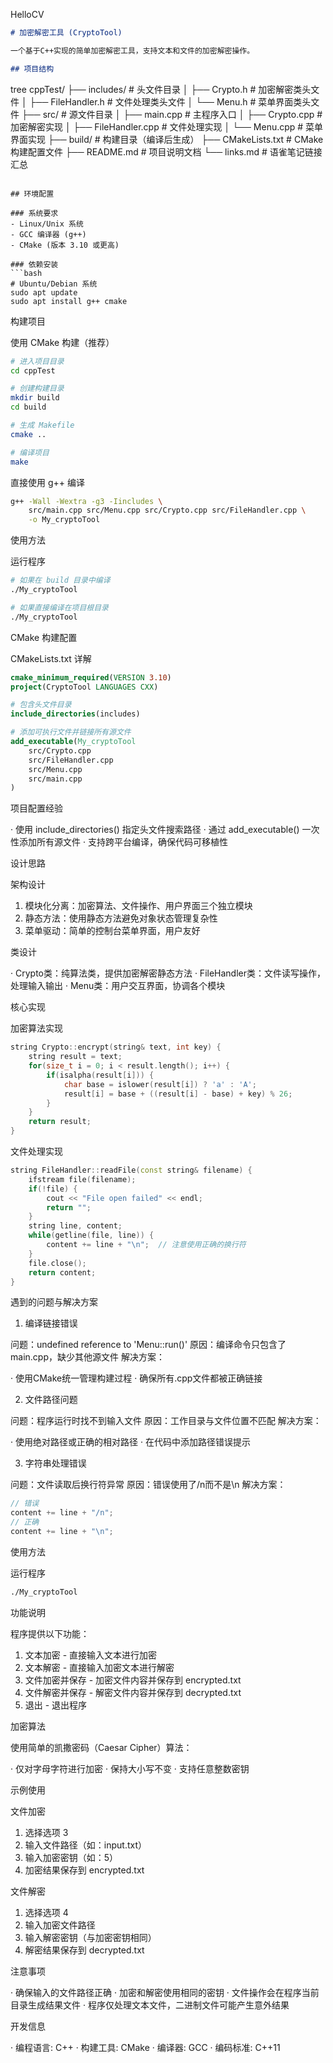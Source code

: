 HelloCV
```markdown
# 加密解密工具 (CryptoTool)

一个基于C++实现的简单加密解密工具，支持文本和文件的加密解密操作。

## 项目结构

```
  tree
cppTest/
├── includes/                 # 头文件目录
│   ├── Crypto.h            # 加密解密类头文件
│   ├── FileHandler.h       # 文件处理类头文件
│   └── Menu.h              # 菜单界面类头文件
├── src/                    # 源文件目录
│   ├── main.cpp            # 主程序入口
│   ├── Crypto.cpp          # 加密解密实现
│   ├── FileHandler.cpp     # 文件处理实现
│   └── Menu.cpp            # 菜单界面实现
├── build/                  # 构建目录（编译后生成）
├── CMakeLists.txt          # CMake构建配置文件
├── README.md               # 项目说明文档
└── links.md                # 语雀笔记链接汇总
```

## 环境配置

### 系统要求
- Linux/Unix 系统
- GCC 编译器 (g++)
- CMake (版本 3.10 或更高)

### 依赖安装
```bash
# Ubuntu/Debian 系统
sudo apt update
sudo apt install g++ cmake
```
构建项目

使用 CMake 构建（推荐）

```bash
# 进入项目目录
cd cppTest

# 创建构建目录
mkdir build
cd build

# 生成 Makefile
cmake ..

# 编译项目
make
```

直接使用 g++ 编译

```bash
g++ -Wall -Wextra -g3 -Iincludes \
    src/main.cpp src/Menu.cpp src/Crypto.cpp src/FileHandler.cpp \
    -o My_cryptoTool
```

使用方法

运行程序

```bash
# 如果在 build 目录中编译
./My_cryptoTool

# 如果直接编译在项目根目录
./My_cryptoTool
```

CMake 构建配置

CMakeLists.txt 详解

```cmake
cmake_minimum_required(VERSION 3.10)
project(CryptoTool LANGUAGES CXX)

# 包含头文件目录
include_directories(includes)

# 添加可执行文件并链接所有源文件
add_executable(My_cryptoTool 
    src/Crypto.cpp 
    src/FileHandler.cpp 
    src/Menu.cpp 
    src/main.cpp
)
```

项目配置经验

· 使用 include_directories() 指定头文件搜索路径
· 通过 add_executable() 一次性添加所有源文件
· 支持跨平台编译，确保代码可移植性

设计思路

架构设计

1. 模块化分离：加密算法、文件操作、用户界面三个独立模块
2. 静态方法：使用静态方法避免对象状态管理复杂性
3. 菜单驱动：简单的控制台菜单界面，用户友好

类设计

· Crypto类：纯算法类，提供加密解密静态方法
· FileHandler类：文件读写操作，处理输入输出
· Menu类：用户交互界面，协调各个模块

核心实现

加密算法实现

```cpp
string Crypto::encrypt(string& text, int key) {
    string result = text;
    for(size_t i = 0; i < result.length(); i++) {
        if(isalpha(result[i])) {
            char base = islower(result[i]) ? 'a' : 'A';
            result[i] = base + ((result[i] - base) + key) % 26;
        }
    }
    return result;
}
```

文件处理实现

```cpp
string FileHandler::readFile(const string& filename) {
    ifstream file(filename);
    if(!file) {
        cout << "File open failed" << endl;
        return "";
    }
    string line, content;
    while(getline(file, line)) {
        content += line + "\n";  // 注意使用正确的换行符
    }
    file.close();
    return content;
}
```

遇到的问题与解决方案

1. 编译链接错误

问题：undefined reference to 'Menu::run()'
原因：编译命令只包含了main.cpp，缺少其他源文件
解决方案：

· 使用CMake统一管理构建过程
· 确保所有.cpp文件都被正确链接

2. 文件路径问题

问题：程序运行时找不到输入文件
原因：工作目录与文件位置不匹配
解决方案：

· 使用绝对路径或正确的相对路径
· 在代码中添加路径错误提示

3. 字符串处理错误

问题：文件读取后换行符异常
原因：错误使用了/n而不是\n
解决方案：

```cpp
// 错误
content += line + "/n";
// 正确
content += line + "\n";
```

使用方法

运行程序

```bash
./My_cryptoTool
```

功能说明

程序提供以下功能：

1. 文本加密 - 直接输入文本进行加密
2. 文本解密 - 直接输入加密文本进行解密
3. 文件加密并保存 - 加密文件内容并保存到 encrypted.txt
4. 文件解密并保存 - 解密文件内容并保存到 decrypted.txt
5. 退出 - 退出程序

加密算法

使用简单的凯撒密码（Caesar Cipher）算法：

· 仅对字母字符进行加密
· 保持大小写不变
· 支持任意整数密钥

示例使用

文件加密

1. 选择选项 3
2. 输入文件路径（如：input.txt）
3. 输入加密密钥（如：5）
4. 加密结果保存到 encrypted.txt

文件解密

1. 选择选项 4
2. 输入加密文件路径
3. 输入解密密钥（与加密密钥相同）
4. 解密结果保存到 decrypted.txt

注意事项

· 确保输入的文件路径正确
· 加密和解密使用相同的密钥
· 文件操作会在程序当前目录生成结果文件
· 程序仅处理文本文件，二进制文件可能产生意外结果

开发信息

· 编程语言: C++
· 构建工具: CMake
· 编译器: GCC
· 编码标准: C++11

```

